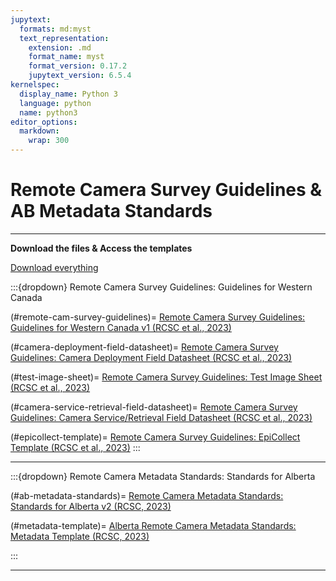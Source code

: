```yaml
---
jupytext:
  formats: md:myst
  text_representation:
    extension: .md
    format_name: myst
    format_version: 0.17.2
    jupytext_version: 6.5.4
kernelspec:
  display_name: Python 3
  language: python
  name: python3
editor_options:
  markdown:
    wrap: 300
---
```


# Remote Camera Survey Guidelines & AB Metadata Standards

-----------------------------------------------------------------------------------------------------------------------------------  

**Download the files & Access the templates**  

[Download everything](./1_survey-guidelines/files-1_survey-guidelines/downloadable/RC-Survey-Guidelines-v1_AB-Metadata-Standards-v1_2023-08-23.zip)

:::{dropdown} Remote Camera Survey Guidelines: Guidelines for Western Canada

(#remote-cam-survey-guidelines)=
[Remote Camera Survey Guidelines: Guidelines for Western Canada v1 (RCSC et al., 2023)](./1_survey-guidelines/files-1_survey-guidelines/downloadable/Remote-Camera-Survey-Guidelines-v1-(RCSC-et-al.,-2023)_2023-08-23.pdf)

(#camera-deployment-field-datasheet)=
[Remote Camera Survey Guidelines: Camera Deployment Field Datasheet (RCSC et al., 2023)](./1_survey-guidelines/files-1_survey-guidelines/downloadable/Deployment-Field-Datasheet_RC-Survey-Guidelines-v1_2023-07-13.pdf)

(#test-image-sheet)=
[Remote Camera Survey Guidelines: Test Image Sheet (RCSC et al., 2023)](./1_survey-guidelines/files-1_survey-guidelines/downloadable/Test-Image-Sheet_RC-Survey-Guidelines-v1_2023-07-13.pdf)

(#camera-service-retrieval-field-datasheet)=
[Remote Camera Survey Guidelines: Camera Service/Retrieval Field Datasheet (RCSC et al., 2023)](./1_survey-guidelines/files-1_survey-guidelines/downloadable/Service-Retrieval-Field-Datasheet_RC-Survey-Guidelines-v1_2023-07-13.pdf)

(#epicollect-template)=
[Remote Camera Survey Guidelines: EpiCollect Template (RCSC et al., 2023)](https://five.epicollect.net/project/rcsc-and-wildcam-remote-camera-survey-guidelines)
:::  



-----------------------------------------------------------------------------------------------------------------------------------  
  


:::{dropdown} Remote Camera Metadata Standards: Standards for Alberta

(#ab-metadata-standards)=
[Remote Camera Metadata Standards: Standards for Alberta v2 (RCSC, 2023)](./2_metadata-standards/files-2_metadata-standards/downloadable/AB-Remote-Camera-Metadata-Standards-v2-(RCSC,-2023)_2023-08-23.pdf)

(#metadata-template)=
[Alberta Remote Camera Metadata Standards: Metadata Template (RCSC, 2023)](./2_metadata-standards/files-2_metadata-standards/downloadable/Remote-Camera-Metadata-Template-v1-(RCSC,-2023)_2023-07-13.xlsm)

:::

***

```{tableofcontents}
```
